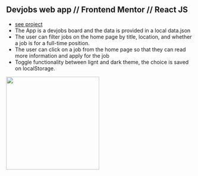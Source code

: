 ## Devjobs web app // Frontend Mentor // React JS

- [see project]()
- The App is a devjobs board and the data is provided in a local data.json
- The user can filter jobs on the home page by title, location, and whether a job is for a full-time position.
- The user can click on a job from the home page so that they can read more information and apply for the job
- Toggle functionality between lignt and dark theme, the choice is saved on localStorage.

<p align-items: center>
    <img src='./readme-images/Screenshot-coffeeroasters-01.png' width='250'>
</p>
<br/>
